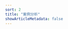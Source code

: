 ```yaml
---
sort: 2
title: "案例分析"
showArticleMetadata: false
---
```


<ClientOnly><Redirect route="/case1"/></ClientOnly>